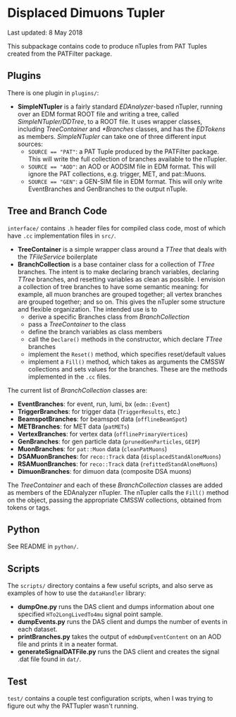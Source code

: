 # Displaced Dimuons Tupler

Last updated: 8 May 2018

This subpackage contains code to produce nTuples from PAT Tuples created from the PATFilter package.

## Plugins

There is one plugin in `plugins/`:

  * **SimpleNTupler** is a fairly standard _EDAnalyzer_-based nTupler, running over an EDM format ROOT file and writing a tree, called _SimpleNTupler/DDTree_, to a ROOT file. It uses wrapper classes, including _TreeContainer_ and _*Branches_ classes, and has the _EDTokens_ as members. _SimpleNTupler_ can take one of three different input sources:
    * `SOURCE == "PAT"`: a PAT Tuple produced by the PATFilter package. This will write the full collection of branches available to the nTupler.
    * `SOURCE == "AOD"`: an AOD or AODSIM file in EDM format. This will ignore the PAT collections, e.g. trigger, MET, and pat::Muons.
    * `SOURCE == "GEN"`: a GEN-SIM file in EDM format. This will only write EventBranches and GenBranches to the output nTuple.

## Tree and Branch Code

`interface/` contains `.h` header files for compiled class code, most of which have `.cc` implementation files in `src/`.

  * **TreeContainer** is a simple wrapper class around a _TTree_ that deals with the _TFileService_ boilerplate
  * **BranchCollection** is a base container class for a collection of _TTree_ branches. The intent is to make declaring branch variables, declaring _TTree_ branches, and resetting variables as clean as possible. I envision a collection of tree branches to have some semantic meaning: for example, all muon branches are grouped together; all vertex branches are grouped together; and so on. This gives the nTupler some structure and flexible organization. The intended use is to
    * derive a specific Branches class from _BranchCollection_
    * pass a _TreeContainer_ to the class
    * define the branch variables as class members
    * call the `Declare()` methods in the constructor, which declare _TTree_ branches
    * implement the `Reset()` method, which specifies reset/default values
    * implement a `Fill()` method, which takes as arguments the CMSSW collections and sets values for the branches. These are the methods implemented in the `.cc` files.
  
The current list of _BranchCollection_ classes are:
  
  * **EventBranches**: for event, run, lumi, bx (`edm::Event`)
  * **TriggerBranches**: for trigger data (`TriggerResults`, etc.)
  * **BeamspotBranches**: for beamspot data (`offlineBeamSpot`)
  * **METBranches**: for MET data (`patMETs`)
  * **VertexBranches**: for vertex data (`offlinePrimaryVertices`)
  * **GenBranches**: for gen particle data (`prunedGenParticles`, `GEIP`)
  * **MuonBranches**: for `pat::Muon` data (`cleanPatMuons`)
  * **DSAMuonBranches**: for `reco::Track` data (`displacedStandAloneMuons`)
  * **RSAMuonBranches**: for `reco::Track` data (`refittedStandAloneMuons`)
  * **DimuonBranches**: for dimuon data (composite DSA muons)

The _TreeContainer_ and each of these _BranchCollection_ classes are added as members of the EDAnalyzer nTupler. The nTupler calls the `Fill()` method on the object, passing the appropriate CMSSW collections, obtained from tokens or tags.
  
## Python

See README in `python/`.

## Scripts

The `scripts/` directory contains a few useful scripts, and also serve as examples of how to use the `dataHandler` library:

  * **dumpOne.py** runs the DAS client and dumps information about one specified `HTo2LongLivedTo4mu` signal point sample.
  * **dumpEvents.py** runs the DAS client and dumps the number of events in each dataset.
  * **printBranches.py** takes the output of `edmDumpEventContent` on an AOD file and prints it in a neater format.
  * **generateSignalDATFile.py** runs the DAS client and creates the signal .dat file found in `dat/`.

## Test

`test/` contains a couple test configuration scripts, when I was trying to figure out why the PATTupler wasn't running.
